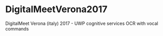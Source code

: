 # DigitalMeetVerona2017
DigitalMeet Verona (italy) 2017 - UWP cognitive services OCR with vocal commands
